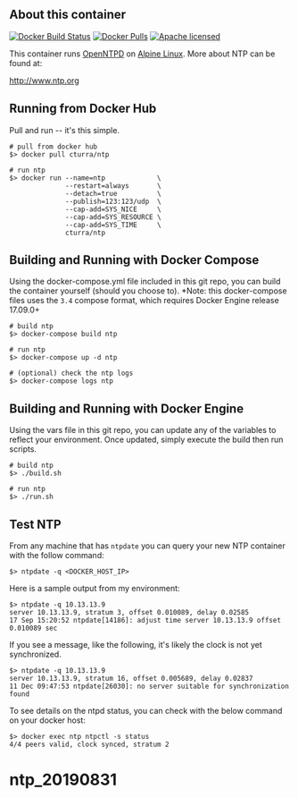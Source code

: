 About this container
---
[![Docker Build Status](https://img.shields.io/docker/build/cturra/ntp.svg)](https://hub.docker.com/r/cturra/ntp/)
[![Docker Pulls](https://img.shields.io/docker/pulls/cturra/ntp.svg)](https://hub.docker.com/r/cturra/ntp/)
[![Apache licensed](https://img.shields.io/badge/license-Apache-blue.svg)](https://raw.githubusercontent.com/cturra/docker-ntp/master/LICENSE)

This container runs [OpenNTPD](http://www.openntpd.org/index.html) on [Alpine Linux](https://alpinelinux.org/). More about NTP can be found at:

  http://www.ntp.org


Running from Docker Hub
---
Pull and run -- it's this simple.

```
# pull from docker hub
$> docker pull cturra/ntp

# run ntp
$> docker run --name=ntp             \
              --restart=always       \
              --detach=true          \
              --publish=123:123/udp  \
              --cap-add=SYS_NICE     \
              --cap-add=SYS_RESOURCE \
              --cap-add=SYS_TIME     \
              cturra/ntp
```


Building and Running with Docker Compose
---
Using the docker-compose.yml file included in this git repo, you can build the container yourself (should you choose to).
*Note: this docker-compose files uses the `3.4` compose format, which requires Docker Engine release 17.09.0+

```
# build ntp
$> docker-compose build ntp

# run ntp
$> docker-compose up -d ntp

# (optional) check the ntp logs
$> docker-compose logs ntp
```


Building and Running with Docker Engine
---
Using the vars file in this git repo, you can update any of the variables to reflect your
environment. Once updated, simply execute the build then run scripts.

```
# build ntp
$> ./build.sh

# run ntp
$> ./run.sh
```


Test NTP
---
From any machine that has `ntpdate` you can query your new NTP container with the follow
command:

```
$> ntpdate -q <DOCKER_HOST_IP>
```


Here is a sample output from my environment:

```
$> ntpdate -q 10.13.13.9
server 10.13.13.9, stratum 3, offset 0.010089, delay 0.02585
17 Sep 15:20:52 ntpdate[14186]: adjust time server 10.13.13.9 offset 0.010089 sec
```

If you see a message, like the following, it's likely the clock is not yet synchronized.
```
$> ntpdate -q 10.13.13.9
server 10.13.13.9, stratum 16, offset 0.005689, delay 0.02837
11 Dec 09:47:53 ntpdate[26030]: no server suitable for synchronization found
```

To see details on the ntpd status, you can check with the below command on your
docker host:
```
$> docker exec ntp ntpctl -s status
4/4 peers valid, clock synced, stratum 2
```
# ntp_20190831
